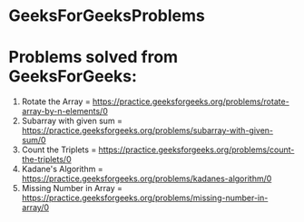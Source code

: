 # GeeksForGeeksProblems
Problems solved from GeeksForGeeks:
==========================================
1. Rotate the Array = https://practice.geeksforgeeks.org/problems/rotate-array-by-n-elements/0
2. Subarray with given sum = https://practice.geeksforgeeks.org/problems/subarray-with-given-sum/0
3. Count the Triplets = https://practice.geeksforgeeks.org/problems/count-the-triplets/0
4. Kadane's Algorithm = https://practice.geeksforgeeks.org/problems/kadanes-algorithm/0
5. Missing Number in Array = https://practice.geeksforgeeks.org/problems/missing-number-in-array/0
